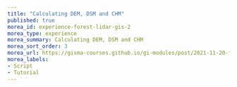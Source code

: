 ```yaml
---
title: "Calculating DEM, DSM and CHM"
published: true
morea_id: experience-forest-lidar-gis-2
morea_type: experience
morea_summary: Calculating DEM, DSM and CHM
morea_sort_order: 3
morea_url: https://gisma-courses.github.io/gi-modules/post/2021-11-20-forest-information-from-lidar-data/
morea_labels:
- Script
- Tutorial
---
```



